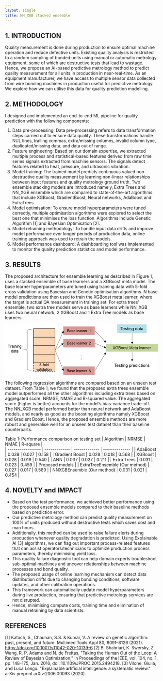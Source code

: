 ```yaml
---
layout: single
title: NN_XGB stacked ensemble 
---
```


## 1.	INTRODUCTION
Quality measurement is done during production to ensure optimal machine operation and reduce defective units. Existing quality analysis is restricted to a random sampling of bonded units using manual or automatic metrology equipment, some of which are destructive tests that lead to wastage. Hence, we propose an AI-based predictive metrology method to predict quality measurement for all units in production in near-real-time. As an equipment manufacturer, we have access to multiple sensor data collected from wire bonding machines in production useful for predictive metrology. We explore how we can utilise this data for quality prediction modelling.

## 2.	METHODOLOGY
I designed and implemented an end-to-end ML pipeline for quality prediction with the following components:
1.	Data pre-processing: Data pre-processing refers to data transformation steps carried out to ensure data quality. These transformations handle NUL lines, trailing commas, extra/missing columns, invalid column type, duplicated/missing data, and data out of range.
2.	Feature engineering: Based on our domain expertise, we extracted multiple process and statistical-based features derived from raw time series signals extracted from machine sensors. The signals detect features related to heat, pressure, and ultrasonic vibration.
3.	Model training: The trained model predicts continuous valued non-destructive quality measurement by learning non-linear relationships between input features and quality metrology ground truth. Two ensemble stacking models are introduced namely, Extra Trees and NN_XGB ensemble which are compared to state-of-the-art algorithms that include XGBoost, GradientBoost, Neural networks, AdaBoost and ExtraTrees. 
4.	Model optimisation: To ensure model hyperparameters were tuned correctly, multiple optimisation algorithms were explored to select the best one that minimises the loss function. Algorithms include Genetic Algorithm [1] and Bayesian Optimisation [2].
5.	Model retraining methodology: To handle input data drifts and improve model performance over longer periods of production data, online training approach was used to retrain the models.
6.	Model performance dashboard: A dashboarding tool was implemented to monitor the quality prediction statistics and model performance.

## 3.	RESULTS
The proposed architecture for ensemble learning as described in Figure 1, uses a stacked ensemble of base learners and a XGBoost meta model. The base learner hyperparameters are tuned using training data with 5-fold cross validation using Bayesian and Genetic optimisation algorithms. N base model predictions are then used to train the XGBoost meta learner, where the target is actual QA measurement in training set. For extra trees’ ensemble, two extra tree models serve as base learners while NN_XGB uses two neural network, 2 XGBoost and 1 Extra Tree models as base learners. 

![Figure 1: Proposed ensemble stacked model](images/DPT_files/Picture1.png)

 
The following regression algorithms are compared based on an unseen test dataset. From Table 1, we found that the proposed extra trees ensemble model outperformed all the other algorithms including extra trees based on aggregated score, NRMSE, NMAE and R-squared value. The aggregated score (higher is better) accounts for the model’s bias-variance trade-off. The NN_XGB model performed better than neural network and AdaBoost models, and nearly as good as the boosting algorithms namely XGBoost and Gradient Boost. Hence, the proposed ensemble methods are more robust and generalise well for an unseen test dataset than their baseline counterparts. 

Table 1: Performance comparison on testing set
| Algorithm         | NRMSE         | NMAE          | R-square       |   
| ----------------- | ------------- | ------------- | -------------- |
| AdaBoost          | 0.038         | 0.027         | 0.158          |
| Gradient Boost    | 0.028         | 0.018         | 0.568          |
| XGBoost           | 0.028         | 0.019         | 0.540          |
| ANN               | 0.037         | 0.027         | 0.211          |
| Extra Trees       | 0.031         | 0.023         | 0.459          |
|                        Proposed models                             |
| ExtraTreeEnsemble (Our method) | 0.027         | 0.017         | 0.589          |
| NNXGBEnsemble (Our method)    | 0.031         | 0.021         | 0.454          |


## 4.	NOVELTY and IMPACT
 - Based on the test performance, we achieved better performance using the proposed ensemble models compared to their baseline methods based on prediction error. 
 - Our predictive metrology method can predict quality measurement on 100% of units produced without destructive tests which saves cost and man hours.
 - Additionally, this method can be used to raise failure alerts during production whenever quality degradation is predicted. Using Explainable AI [3] algorithms, 
we can flag out important process-related features that can assist operators/technicians to optimize production process parameters, thereby minimising yield loss. 
 - This quality failure diagnostic tool can help domain experts troubleshoot sub-optimal machines and uncover relationships between machine processes and bond quality. 
 - The proposed usage of online learning mechanism can detect data distribution drifts due to changing bonding conditions, software updates, and other calibration operations. 
 - This framework can automatically update model hyperparameters during live production, ensuring that predictive metrology services are not disrupted. 
 - Hence, minimising compute costs, training time and elimination of manual retraining by data scientists. 

## REFERENCES
[1]	Katoch, S., Chauhan, S.S. & Kumar, V. A review on genetic algorithm: past, present, and future. Multimed Tools Appl 80, 8091–8126 (2021). https://doi.org/10.1007/s11042-020-10139-6
[2]	B. Shahriari, K. Swersky, Z. Wang, R. P. Adams and N. de Freitas, "Taking the Human Out of the Loop: A Review of Bayesian Optimization," in Proceedings of the IEEE, vol. 104, no. 1, pp. 148-175, Jan. 2016, doi: 10.1109/JPROC.2015.2494218.
[3]	Vilone, Giulia, and Luca Longo. "Explainable artificial intelligence: a systematic review." arXiv preprint arXiv:2006.00093 (2020).

